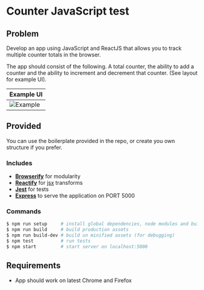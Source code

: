 # Counter JavaScript test

## Problem
  Develop an app using JavaScript and ReactJS that allows you to track multiple counter totals in the browser.

  The app should consist of the following. A total counter, the ability to add a counter and the ability to increment and decrement that counter. (See layout for example UI).

| Example UI            |
|:--------------------- |
|![Example](https://raw.githubusercontent.com/everydayhero/counter-test/master/example_ui.png)|

## Provided
You can use the boilerplate provided in the repo, or create you own structure if you prefer.

### Includes
- **[Browserify](http://browserify.org/)** for modularity
- **[Reactify](https://github.com/andreypopp/reactify)** for [jsx](http://jsx.github.io/) transforms
- **[Jest](http://facebook.github.io/jest/)** for tests
- **[Express](http://expressjs.com/)** to serve the application on PORT 5000

### Commands
```sh
$ npm run setup     # install global dependencies, node modules and build production assets
$ npm run build     # build production assets
$ npm run build-dev # build un minified assets (for debugging)
$ npm test          # run tests
$ npm start         # start server on localhost:5000
```

## Requirements
* App should work on latest Chrome and Firefox
